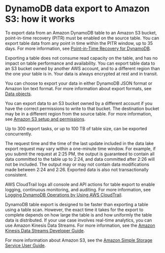# DynamoDB data export to Amazon S3: how it works<a name="DataExport.HowItWorks"></a>

To export data from an Amazon DynamoDB table to an Amazon S3 bucket, point\-in\-time recovery \(PITR\) must be enabled on the source table\. You can export table data from any point in time within the PITR window, up to 35 days\. For more information, see [Point\-in\-Time Recovery for DynamoDB](PointInTimeRecovery.md)\.

Exporting a table does not consume read capacity on the table, and has no impact on table performance and availability\. You can export table data to an S3 bucket owned by another AWS account, and to a different region than the one your table is in\. Your data is always encrypted at rest and in transit\.

You can choose to export your data in either DynamoDB JSON format or Amazon Ion text format\. For more information about export formats, see [Data objects](DataExport.Output.md#DataExport.Output.Data)\.

You can export data to an S3 bucket owned by a different account if you have the correct permissions to write to that bucket\. The destination bucket may be in a different region from the source table\. For more information, see [Amazon S3 setup and permissions](DataExport.Requesting.md#DataExport.Requesting.Permissions)\.

Up to 300 export tasks, or up to 100 TB of table size, can be exported concurrently\.

The request time and the time of the last update included in the data lake export request may vary within a one\-minute time window\. For example, if you submit the request at 2:25 PM, the output is guaranteed to contain all data committed to the table up to 2:24, and data committed after 2:26 will not be included\. The output may or may not contain data modifications made between 2:24 and 2:26\. Exported data is also not transactionally consistent\.

AWS CloudTrail logs all console and API actions for table export to enable logging, continuous monitoring, and auditing\. For more information, see [Logging DynamoDB Operations by Using AWS CloudTrail](logging-using-cloudtrail.md)\.

DynamoDB table export is designed to be faster than exporting a table using a table scan\. However, the exact time it takes for the export to complete depends on how large the table is and how uniformly the table data is distributed\. If your use case involves real\-time analytics, you can use Amazon Kinesis Data Streams\. For more information, see the [Amazon Kinesis Data Streams Developer Guide](https://docs.aws.amazon.com/streams/latest/dev/)\.

For more information about Amazon S3, see the [Amazon Simple Storage Service User Guide](https://docs.aws.amazon.com/AmazonS3/latest/dev/)\.